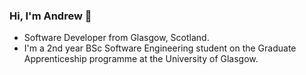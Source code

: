 ### Hi, I'm Andrew 👋 
* Software Developer from Glasgow, Scotland.
* I'm a 2nd year BSc Software Engineering student on the Graduate Apprenticeship programme at the University of Glasgow.

<!--
**andrewgordonyule/andrewgordonyule** is a ✨ _special_ ✨ repository because its `README.md` (this file) appears on your GitHub profile.

Here are some ideas to get you started:

- 🔭 I’m currently working on ...
- 🌱 I’m currently learning ...
- 👯 I’m looking to collaborate on ...
- 🤔 I’m looking for help with ...
- 💬 Ask me about ...
- 📫 How to reach me: ...
- 😄 Pronouns: ...
- ⚡ Fun fact: ...
-->
